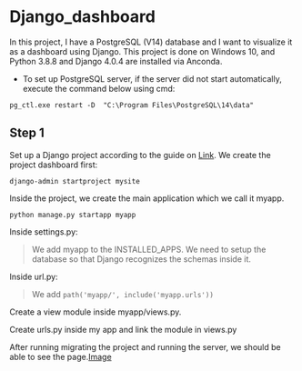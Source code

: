 # Django_dashboard

In this project, I have a PostgreSQL (V14) database and I want to visualize it as a dashboard using Django. 
This project is done on Windows 10, and Python 3.8.8 and Django 4.0.4 are installed via Anconda.

* To set up PostgreSQL server, if the server did not start automatically, execute the command below using cmd:

<pre><code>pg_ctl.exe restart -D  "C:\Program Files\PostgreSQL\14\data"</code></pre>

## Step 1
Set up a Django project according to the guide on [Link](https://docs.djangoproject.com/en/4.0/intro/tutorial01/).
We create the project dashboard first:
<pre><code>django-admin startproject mysite</code></pre>
Inside the project, we create the main application which we call it myapp.
<pre><code>python manage.py startapp myapp</code></pre>

Inside settings.py:
> We add myapp to the INSTALLED_APPS.
> We need to setup the database so that Django recognizes the schemas inside it.

Inside url.py:
> We add <code>path('myapp/', include('myapp.urls'))</code>

Create a view module inside myapp/views.py.

Create urls.py inside my app and link the module in views.py

After running migrating the project and running the server, we should be able to see the page.[Image](./.img/view1.png)